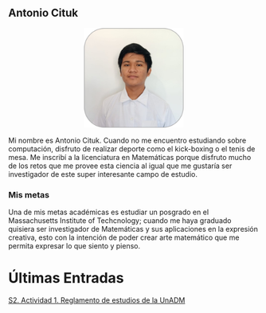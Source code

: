 ## Antonio Cituk

<p align="center">
    <img src="https://github.com/Antonio-Cituk/cupenimacm2021/raw/gh-pages/assets/profile_photo.png" alt="Antonio Cituk" width="200" height="200">
</p>

Mi nombre es Antonio Cituk. Cuando no me encuentro estudiando sobre computación, disfruto de realizar deporte como el kick-boxing o el tenis de mesa. Me inscribí a la licenciatura en Matemáticas porque disfruto mucho de los retos que me provee esta ciencia al igual que me gustaría ser investigador de este super interesante campo de estudio.

### Mis metas

Una de mis metas académicas es estudiar un posgrado en el Massachusetts Institute of Techcnology; cuando me haya graduado quisiera ser investigador de Matemáticas y sus aplicaciones en la expresión creativa, esto con la intención de poder crear arte matemático que me permita expresar lo que siento y pienso.


# Últimas Entradas

[S2. Actividad 1. Reglamento de estudios de la UnADM](https://antonio-cituk.github.io/cupenimacm2021/mural)
